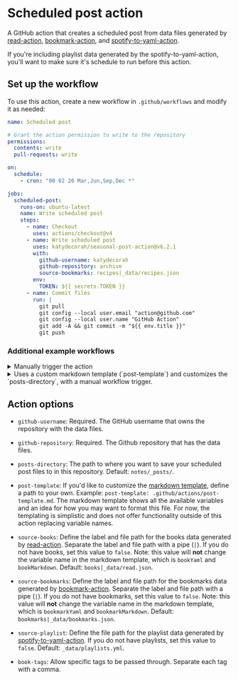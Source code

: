 # Scheduled post action

A GitHub action that creates a scheduled post from data files generated by [read-action](https://github.com/katydecorah/read-action), [bookmark-action](https://github.com/katydecorah/bookmark-action), and [spotify-to-yaml-action](https://github.com/katydecorah/spotify-to-yaml-action).

If you're including playlist data generated by the spotify-to-yaml-action, you'll want to make sure it's schedule to run before this action.

<!-- START GENERATED DOCUMENTATION -->

## Set up the workflow

To use this action, create a new workflow in `.github/workflows` and modify it as needed:

```yml
name: Scheduled post

# Grant the action permission to write to the repository
permissions:
  contents: write
  pull-requests: write

on:
  schedule:
    - cron: "00 02 20 Mar,Jun,Sep,Dec *"

jobs:
  scheduled-post:
    runs-on: ubuntu-latest
    name: Write scheduled post
    steps:
      - name: Checkout
        uses: actions/checkout@v4
      - name: Write scheduled post
        uses: katydecorah/seasonal-post-action@v6.2.1
        with:
          github-username: katydecorah
          github-repository: archive
          source-bookmarks: recipes|_data/recipes.json
        env:
          TOKEN: ${{ secrets.TOKEN }}
      - name: Commit files
        run: |
          git pull
          git config --local user.email "action@github.com"
          git config --local user.name "GitHub Action"
          git add -A && git commit -m "${{ env.title }}"
          git push
```

### Additional example workflows

<details>
<summary>Manually trigger the action</summary>

```yml
name: Manually trigger the action

on:
  workflow_dispatch:
    inputs:
      date:
        description: Set a specific date to run the action (YYYY-MM-DD), leave blank for today.
        type: string

jobs:
  scheduled-post:
    runs-on: ubuntu-latest
    name: Write scheduled post
    steps:
      - name: Checkout
        uses: actions/checkout@v4
      - name: Write scheduled post
        uses: katydecorah/seasonal-post-action@v6.2.1
        with:
          github-username: katydecorah
          github-repository: archive
          source-bookmarks: recipes|_data/recipes.json
          book-tags: "recommend,skip"
        env:
          TOKEN: ${{ secrets.TOKEN }}
      - name: Commit files
        run: |
          git pull
          git config --local user.email "action@github.com"
          git config --local user.name "GitHub Action"
          git add -A && git commit -m "${{ env.title }}"
          git push
```

</details>

<details>
<summary>Uses a custom markdown template (`post-template`) and customizes the `posts-directory`, with a manual workflow trigger.</summary>

```yml
name: Uses a custom markdown template (`post-template`) and customizes the `posts-directory`, with a manual workflow trigger.

on:
  workflow_dispatch:
    inputs:
      date:
        description: Set a specific date to run the action (YYYY-MM-DD), leave blank for today.
        type: string

jobs:
  scheduled-post:
    runs-on: ubuntu-latest
    name: Write scheduled post
    steps:
      - name: Checkout
        uses: actions/checkout@v4
      - name: Write scheduled post
        uses: katydecorah/seasonal-post-action@v6.2.1
        with:
          github-username: katydecorah
          github-repository: archive
          post-template: .github/actions/post-template-basic.md
          posts-directory: books/
          source-bookmarks: recipes|_data/recipes.json
        env:
          TOKEN: ${{ secrets.TOKEN }}
      - name: Commit files
        run: |
          git pull
          git config --local user.email "action@github.com"
          git config --local user.name "GitHub Action"
          git add -A && git commit -m "${{ env.title }}"
          git push
```

</details>

## Action options

- `github-username`: Required. The GitHub username that owns the repository with the data files.

- `github-repository`: Required. The Github repository that has the data files.

- `posts-directory`: The path to where you want to save your scheduled post files to in this repository. Default: `notes/_posts/`.

- `post-template`: If you'd like to customize the [markdown template](src/template.md), define a path to your own. Example: `post-template: .github/actions/post-template.md`. The markdown template shows all the available variables and an idea for how you may want to format this file. For now, the templating is simplistic and does not offer functionality outside of this action replacing variable names.

- `source-books`: Define the label and file path for the books data generated by [read-action](https://github.com/katydecorah/read-action). Separate the label and file path with a pipe (`|`). If you do not have books, set this value to `false`. Note: this value will **not** change the variable name in the markdown template, which is `bookYaml` and `bookMarkdown`. Default: `books|_data/read.json`.

- `source-bookmarks`: Define the label and file path for the bookmarks data generated by [bookmark-action](https://github.com/katydecorah/bookmark-action). Separate the label and file path with a pipe (`|`). If you do not have bookmarks, set this value to `false`. Note: this value will **not** change the variable name in the markdown template, which is `bookmarkYaml` and `bookmarkMarkdown`. Default: `bookmarks|_data/bookmarks.json`.

- `source-playlist`: Define the file path for the playlist data generated by [spotify-to-yaml-action](https://github.com/katydecorah/spotify-to-yaml-action). If you do not have playlists, set this value to `false`. Default: `_data/playlists.yml`.

- `book-tags`: Allow specific tags to be passed through. Separate each tag with a comma.
<!-- END GENERATED DOCUMENTATION -->
